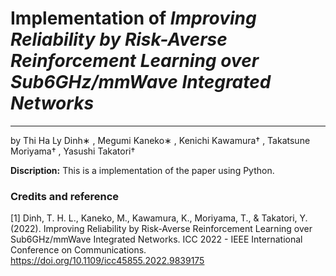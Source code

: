 # Implementation of *Improving Reliability by Risk-Averse Reinforcement Learning over Sub6GHz/mmWave Integrated Networks*
***
by Thi Ha Ly Dinh∗ , Megumi Kaneko∗ , Kenichi Kawamura† , Takatsune Moriyama† , Yasushi Takatori†

**Discription:** This is a implementation of the paper using Python.

### Credits and reference
[1] Dinh, T. H. L., Kaneko, M., Kawamura, K., Moriyama, T., & Takatori, Y. (2022). Improving Reliability by Risk-Averse Reinforcement Learning over Sub6GHz/mmWave Integrated Networks. ICC 2022 - IEEE International Conference on Communications. https://doi.org/10.1109/icc45855.2022.9839175


